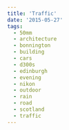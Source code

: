 ```yaml
---
title: 'Traffic'
date: '2015-05-27'
tags:
  - 50mm
  - architecture
  - bonnington
  - building
  - cars
  - d300s
  - edinburgh
  - evening
  - nikon
  - outdoor
  - rain
  - road
  - scotland
  - traffic
---
```

